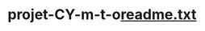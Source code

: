 # projet-CY-m-t-o[readme.txt](https://github.com/zakarialeshob/projet-CY-m-t-o/files/10582967/readme.txt)
